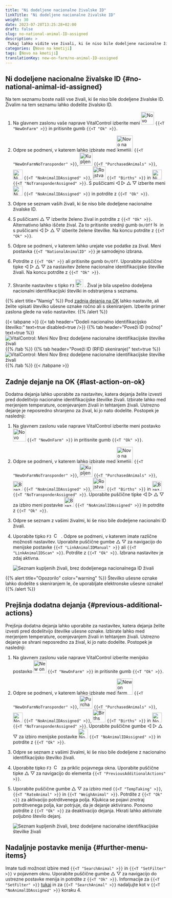 ```yaml
---
title: "Ni dodeljene nacionalne živalske ID"
linkTitle: "Ni dodeljene nacionalne živalske ID"
weight: 30
date: 2023-07-28T13:25:28+02:00
draft: false
slug: no-national-animal-ID-assigned
description: >
 Tukaj lahko vidite vse živali, ki še niso bile dodeljene nacionalne živalske ID, in jim dodelite nacionalno živalsko ID.
categories: [Novo na kmetiji]
tags: [Novo na kmetiji]
translationKey: new-on-farm/no-animal-ID-assigned
---
```

## Ni dodeljene nacionalne živalske ID {#no-national-animal-id-assigned}

Na tem seznamu boste našli vse živali, ki še niso bile dodeljene živalske ID. Živalim na tem seznamu lahko dodelite živalsko ID.

1. Na glavnem zaslonu vaše naprave VitalControl izberite meni <img src="/icons/main/new-on-farm.svg" width="40" align="bottom" alt="Novo na kmetiji" /> `{{<T "NewOnFarm" >}}` in pritisnite gumb `{{<T "Ok" >}}`.

2. Odpre se podmeni, v katerem lahko izbirate med <img src="/icons/registration/new-on-farm-no-transponder.svg" width="50" align="bottom" alt="Novo na kmetiji, brez transponderja" /> `{{<T "NewOnFarmNoTransponder" >}}`, <img src="/icons/main/new-on-farm.svg" width="40" align="bottom" alt="Kupljene živali" /> `{{<T "PurchasedAnimals" >}}`, <img src="/icons/registration/no-eartag-number.svg" width="30" align="bottom" alt="Ni nacionalne živalske ID" /> `{{<T "NoAnimalIDAssigned" >}}`, <img src="/icons/main/births.svg" width="40" align="bottom" alt="Rojstva" /> `{{<T "Births" >}}` in <img src="/icons/registration/no-transponder.svg" width="30" align="bottom" alt="Ni dodeljenega transponderja" /> `{{<T "NoTransponderAssigned" >}}`. S puščicami ◁ ▷ △ ▽ izberite meni <img src="/icons/registration/no-eartag-number.svg" width="30" align="bottom" alt="Ni nacionalne živalske ID" /> `{{<T "NoAnimalIDAssigned" >}}` in potrdite z `{{<T "Ok" >}}`.

3. Odpre se seznam vaših živali, ki še niso bile dodeljene nacionalne živalske ID.

4. S puščicami △ ▽ izberite želeno žival in potrdite z `{{<T "Ok" >}}`. Alternativno lahko iščete žival. Za to pritisnite srednji gumb `On/Off` <img src="/icons/footer/search.svg" width="15" align="bottom" alt="Iskanje" /> in s puščicami ◁ ▷ △ ▽ izberite želene številke. Na koncu potrdite z `{{<T "Ok" >}}`.


5. Odpre se podmeni, v katerem lahko urejate vse podatke za žival. Meni postavka `{{<T "NationalAnimalID" >}}` je samodejno izbrana.

6. Potrdite z `{{<T "Ok" >}}` ali pritisnite gumb `On/Off`. Uporabite puščične tipke ◁ ▷ △ ▽ za nastavitev želene nacionalne identifikacijske številke živali. Na koncu potrdite z `{{<T "Ok" >}}`.

7. Shranite nastavitev s tipko `F3` <img src="/icons/footer/save.svg" width="24" align="bottom" alt="Save" />&nbsp;. Žival je bila uspešno dodeljena nacionalni identifikacijski številki in odstranjena s seznama.

{{% alert title="Namig" %}}
Pod [zadnja dejanja na OK](#last-action-on-ok) lahko nastavite, ali želite vpisati številko ušesne oznake ročno ali s skeniranjem. Izberite primer zaslona glede na vašo nastavitev.
{{% /alert %}}

{{< tabpane >}}
{{< tab header="Dodeli nacionalno identifikacijsko številko:" text=true disabled=true />}}
{{% tab header="Poveži ID (ročno)" text=true %}}
![VitalControl: Meni Nov Brez dodeljene nacionalne identifikacijske številke živali](../images/noanimalID.png "Poveži ID (ročno)")
{{% /tab %}}
{{% tab header="Poveži ID (RFID skeniranje)" text=true %}}
![VitalControl: Meni Nov Brez dodeljene nacionalne identifikacijske številke živali](../images/noanimalID-scan.png "Poveži ID (RFID skeniranje)")
{{% /tab %}}
{{< /tabpane >}}        

## Zadnje dejanje na OK {#last-action-on-ok}

Dodatna dejanja lahko uporabite za nastavitev, katera dejanja želite izvesti pred dodelitvijo nacionalne identifikacijske številke živali. Izbirate lahko med merjenjem temperature, ocenjevanjem živali in tehtanjem živali. Ustrezno dejanje je neposredno shranjeno za žival, ki jo nato dodelite. Postopek je naslednji:

1. Na glavnem zaslonu vaše naprave VitalControl izberite meni postavko <img src="/icons/main/new-on-farm.svg" width="40" align="bottom" alt="Novo na kmetiji" /> `{{<T "NewOnFarm" >}}` in pritisnite gumb `{{<T "Ok" >}}`.

2. Odpre se podmeni, v katerem lahko izbirate med <img src="/icons/registration/new-on-farm-no-transponder.svg" width="50" align="bottom" alt="Novo na kmetiji, brez transponderja" /> `{{<T "NewOnFarmNoTransponder" >}}`, <img src="/icons/main/new-on-farm.svg" width="40" align="bottom" alt="Kupljene živali" /> `{{<T "PurchasedAnimals" >}}`, <img src="/icons/registration/no-eartag-number.svg" width="30" align="bottom" alt="Brez nacionalne identifikacijske številke" /> `{{<T "NoAnimalIDAssigned" >}}`, <img src="/icons/main/births.svg" width="40" align="bottom" alt="Rojstva" /> `{{<T "Births" >}}` in <img src="/icons/registration/no-transponder.svg" width="30" align="bottom" alt="Brez dodeljenega transponderja" /> `{{<T "NoTransponderAssigned" >}}`. Uporabite puščične tipke ◁ ▷ △ ▽ za izbiro meni postavke <img src="/icons/registration/no-eartag-number.svg" width="30" align="bottom" alt="Brez nacionalne identifikacijske številke" /> `{{<T "NoAnimalIDAssigned" >}}` in potrdite z `{{<T "Ok" >}}`.


3. Odpre se seznam z vašimi živalmi, ki še niso bile dodeljene nacionalni ID živali.

4. Uporabite tipko `F3` &nbsp;<img src="/icons/footer/open-popup.svg" width="15" align="bottom" alt="Call popup" />&nbsp; . Odpre se podmeni, v katerem imate različne možnosti nastavitev. Uporabite puščične gumbe △ ▽ za navigacijo do menijske postavke `{{<T "LinkAnimalIDManual" >}}` ali `{{<T "LinkAnimalIDScan" >}}`. Potrdite z `{{<T "Ok" >}}`. Izbrana nastavitev je zdaj aktivna.

    ![Seznam kupljenih živali, brez dodeljenega nacionalnega ID živali](../images/link.png "Brez dodeljenega nacionalnega ID živali, Povezava")

{{% alert title="Opozorilo" color="warning" %}}
Številko ušesne oznake lahko dodelite s skeniranjem le, če uporabljate elektronske ušesne oznake!
{{% /alert %}}

## Prejšnja dodatna dejanja {#previous-additional-actions}

Prejšnja dodatna dejanja lahko uporabite za nastavitev, katera dejanja želite izvesti pred dodelitvijo številke ušesne oznake. Izbirate lahko med merjenjem temperature, ocenjevanjem živali in tehtanjem živali. Ustrezno dejanje se shrani neposredno za žival, ki jo nato dodelite. Postopek je naslednji:

1. Na glavnem zaslonu vaše naprave VitalControl izberite menijsko postavko <img src="/icons/main/new-on-farm.svg" width="40" align="bottom" alt="New on farm" /> `{{<T "NewOnFarm" >}}` in pritisnite gumb `{{<T "Ok" >}}`.

2. Odpre se podmeni, v katerem lahko izbirate med <img src="/icons/registration/new-on-farm-no-transponder.svg" width="50" align="bottom" alt="New on farm, no transponder" /> `{{<T "NewOnFarmNoTransponder" >}}`, <img src="/icons/main/new-on-farm.svg" width="40" align="bottom" alt="Purchased animals" /> `{{<T "PurchasedAnimals" >}}`, <img src="/icons/registration/no-eartag-number.svg" width="30" align="bottom" alt="No national animal ID" /> `{{<T "NoAnimalIDAssigned" >}}`, <img src="/icons/main/births.svg" width="40" align="bottom" alt="Births" /> `{{<T "Births" >}}` in <img src="/icons/registration/no-transponder.svg" width="30" align="bottom" alt="No transponder assigned" /> `{{<T "NoTransponderAssigned" >}}`. Uporabite puščične gumbe ◁ ▷ △ ▽ za izbiro menijske postavke <img src="/icons/registration/no-eartag-number.svg" width="30" align="bottom" alt="No national animal ID" /> `{{<T "NoAnimalIDAssigned" >}}` in potrdite z `{{<T "Ok" >}}`.


3. Odpre se seznam z vašimi živalmi, ki še niso bile dodeljene z nacionalno identifikacijsko številko živali.

4. Uporabite tipko `F3` &nbsp;<img src="/icons/footer/open-popup.svg" width="15" align="bottom" alt="Call popup" />&nbsp; za priklic pojavnega okna. Uporabite puščične tipke △ ▽ za navigacijo do elementa `{{<T "PreviousAdditionalActions" >}}`.

5. Uporabite puščične gumbe △ ▽ za izbiro med `{{<T "TempTaking" >}}`, `{{<T "RateAnimal" >}}` in `{{<T "WeighAnimal" >}}`. Potrdite z `{{<T "Ok" >}}` za aktivacijo potrditvenega polja. Kljukica se pojavi znotraj potrditvenega polja, kar potrjuje, da je dejanje aktivirano. Ponovno potrdite z `{{<T "Ok" >}}` za deaktivacijo dejanja. Hkrati lahko aktivirate poljubno število dejanj.

    ![Seznam kupljenih živali, brez dodeljene nacionalne identifikacijske številke živali](../images/aidditional-actions.png "Brez dodeljene nacionalne identifikacijske številke živali, Povezava")

 ## Nadaljnje postavke menija {#further-menu-items}

Imate tudi možnost izbire med `{{<T "SearchAnimal" >}}` in `{{<T "SetFilter" >}}` v pojavnem oknu. Uporabite puščične gumbe △ ▽ za navigacijo do ustrezne postavke menija in potrdite z `{{<T "Ok" >}}`. Informacije za `{{<T "SetFilter" >}}` [tukaj](/sl/docs/filter/) in za `{{<T "SearchAnimal" >}}` nadaljujte kot v `{{<T "NoAnimalIDAssigned" >}}` koraku 4.

